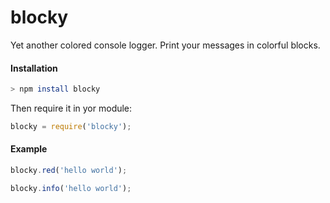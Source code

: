 # blocky
Yet another colored console logger. Print your messages in colorful blocks.

#### Installation
```bash
> npm install blocky
```
Then require it in yor module:
```javascript
blocky = require('blocky');
```

#### Example

```javascript
blocky.red('hello world');
```

```javascript
blocky.info('hello world');
```



